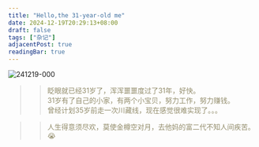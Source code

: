```yaml
---
title: "Hello,the 31-year-old me"
date: 2024-12-19T20:29:13+08:00
draft: false
tags: ["杂记"]
adjacentPost: true
readingBar: true
---
```

![241219-000](https://cdn.jsdelivr.net/gh/tosspi/picx-images-hosting@master/241219-000.5c11g201v0.jpg)

> > <font color=#938d6c>眨眼就已经31岁了，浑浑噩噩度过了31年，好快。</font><br>
> > <font color=#938d6c>31岁有了自己的小家，有两个小宝贝，努力工作，努力赚钱。</font><br>
> > <font color=#938d6c>曾经计划35岁前走一次川藏线，现在感觉很难实现了。。。</font><br>



> > <font color=#938d6c>人生得意须尽欢，莫使金樽空对月，去他妈的富二代不知人间疾苦。😭</font><br>